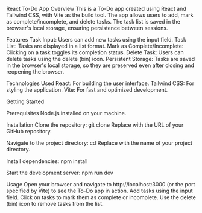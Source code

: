 React To-Do App
	Overview
This is a To-Do app created using React and Tailwind CSS, with Vite as the build tool. The app allows users to add, mark as complete/incomplete, and delete tasks. The task list is saved in the browser's local storage, ensuring persistence between sessions.

Features
Task Input: Users can add new tasks using the input field.
Task List: Tasks are displayed in a list format.
Mark as Complete/Incomplete: Clicking on a task toggles its completion status.
Delete Task: Users can delete tasks using the delete (bin) icon.
Persistent Storage: Tasks are saved in the browser's local storage, so they are preserved even after closing and reopening the browser.

Technologies Used
React: For building the user interface.
Tailwind CSS: For styling the application.
Vite: For fast and optimized development.

Getting Started

Prerequisites
Node.js installed on your machine.

Installation
Clone the repository:
git clone <repository-url>
Replace <repository-url> with the URL of your GitHub repository.

Navigate to the project directory:
cd <repository-directory>
Replace <repository-directory> with the name of your project directory.

Install dependencies:
npm install

Start the development server:
npm run dev

Usage
Open your browser and navigate to http://localhost:3000 (or the port specified by Vite) to see the To-Do app in action.
Add tasks using the input field.
Click on tasks to mark them as complete or incomplete.
Use the delete (bin) icon to remove tasks from the list.
